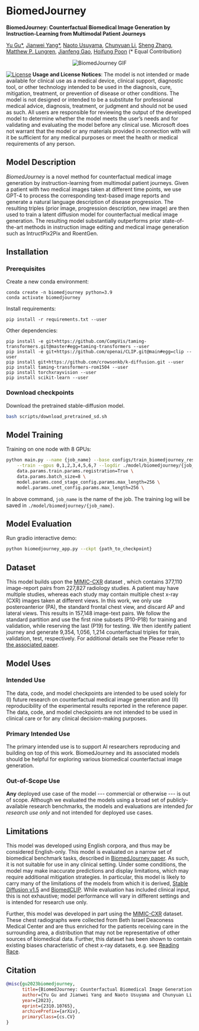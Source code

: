 # BiomedJourney

**BiomedJourney: Counterfactual Biomedical Image Generation by Instruction-Learning from Multimodal Patient Journeys**

[Yu Gu*](https://scholar.google.com/citations?user=1PoaURIAAAAJ), [Jianwei Yang*](https://jwyang.github.io/), [Naoto Usuyama](https://www.microsoft.com/en-us/research/people/naotous/), [Chunyuan Li](https://chunyuan.li/), [Sheng Zhang](https://scholar.google.com/citations?user=-LVEXQ8AAAAJ&hl=en), [Matthew P. Lungren](https://aimi.stanford.edu/people/matthew-lungren-0), [Jianfeng Gao](https://scholar.google.com/citations?user=CQ1cqKkAAAAJ&hl=en), [Hoifung Poon](https://scholar.google.com/citations?user=yqqmVbkAAAAJ&hl=en) (* Equal Contribution)


<p align="center">
  <img src="imgs/biomedjourney_teaser_animation.gif" alt="BiomedJourney GIF">
</p>

[![License](https://img.shields.io/badge/Code%20License-Microsoft%20Research-red)]()
**Usage and License Notices**: The model is not intended or made available for clinical use as a medical device, clinical support, diagnostic tool, or other technology intended to be used in the diagnosis, cure, mitigation, treatment, or prevention of disease or other conditions. The model is not designed or intended to be a substitute for professional medical advice, diagnosis, treatment, or judgment and should not be used as such.  All users are responsible for reviewing the output of the developed model to determine whether the model meets the user’s needs and for validating and evaluating the model before any clinical use. Microsoft does not warrant that the model or any materials provided in connection with will it be sufficient for any medical purposes or meet the health or medical requirements of any person.


## Model Description 

*BiomedJourney* is a novel method for counterfactual medical image generation by instruction-learning from multimodal patient journeys. Given a patient with two medical images taken at different time points, we use GPT-4 to process the corresponding text-based image reports and generate a natural language description of disease progression. The resulting triples (prior image, progression description, new image) are then used to train a latent diffusion model for counterfactual medical image generation. The resulting model substantially outperforms prior state-of-the-art methods in instruction image editing and medical image generation such as IntructPix2Pix and RoentGen.

## Installation

### Prerequisites

Create a new conda environment:
```
conda create -n biomedjourney python=3.9
conda activate biomedjourney
```

Install requirements:

```
pip install -r requirements.txt --user
```

Other dependencies:
```
pip install -e git+https://github.com/CompVis/taming-transformers.git@master#egg=taming-transformers --user
pip install -e git+https://github.com/openai/CLIP.git@main#egg=clip --user
pip install git+https://github.com/crowsonkb/k-diffusion.git --user
pip install taming-transformers-rom1504 --user
pip install torchxrayvision --user
pip install scikit-learn --user
```

### Download checkpoints

Download the pretrained stable-diffusion model.
```bash
bash scripts/download_pretrained_sd.sh
```

## Model Training

Training on one node with 8 GPUs:
```bash
python main.py --name {job_name} --base configs/train_biomedjourney_res256.yaml \
    --train --gpus 0,1,2,3,4,5,6,7 --logdir ./model/biomedjourney/{job_name} \
    data.params.train.params.registration=True \
    data.params.batch_size=8 \
    model.params.cond_stage_config.params.max_length=256 \
    model.params.unet_config.params.max_length=256 \
```
In above command, `job_name` is the name of the job. The training log will be saved in `./model/biomedjourney/{job_name}`.

## Model Evaluation

Run gradio interactive demo:
```bash
python biomedjourney_app.py --ckpt {path_to_checkpoint}
```

## Dataset

This model builds upon the [MIMIC-CXR](https://physionet.org/content/mimic-cxr/2.0.0/) dataset , which contains 377,110 image-report pairs from 227,827 radiology studies. A patient may have multiple studies, whereas each study may contain multiple chest x-ray (CXR) images taken at different views. In this work, we only use posteroanterior (PA), the standard frontal chest view, and discard AP and lateral views. This results in 157,148 image-text pairs. We follow the standard partition and use the first nine subsets (P10-P18) for training and validation, while reserving the last (P19) for testing. We then identify patient journey and generate 9,354, 1,056, 1,214 counterfactual triples for train, validation, test, respectively. For additional details see the Please refer to [the associated paper](https://arxiv.org/abs/2310.10765).  

## Model Uses 

### Intended Use 

The data, code, and model checkpoints are intended to be used solely for (I) future research on counterfactual medical image generation and (II) reproducibility of the experimental results reported in the reference paper. The data, code, and model checkpoints are not intended to be used in clinical care or for any clinical decision-making purposes.  

### Primary Intended Use 

The primary intended use is to support AI researchers reproducing and building on top of this work. BiomedJourney and its associated models should be helpful for exploring various biomedical counterfactual image generation. 

### Out-of-Scope Use 

**Any** deployed use case of the model --- commercial or otherwise --- is out of scope. Although we evaluated the models using a broad set of publicly-available research benchmarks, the models and evaluations are intended *for research use only* and not intended for deployed use cases. 

## Limitations 

This model was developed using English corpora, and thus may be considered English-only. This model is evaluated on a narrow set of biomedical benchmark tasks, described in [BiomedJourney paper](https://arxiv.org/abs/2310.10765). As such, it is not suitable for use in any clinical setting. Under some conditions, the model may make inaccurate predictions and display limitations, which may require additional mitigation strategies. In particular, this model is likely to carry many of the limitations of the models from which it is derived, [Stable Diffusion v1.5](https://huggingface.co/runwayml/stable-diffusion-v1-5) and [BiomedCLIP](https://aka.ms/biomedclip). While evaluation has included clinical input, this is not exhaustive; model performance will vary in different settings and is intended for research use only. 

Further, this model was developed in part using the [MIMIC-CXR](https://physionet.org/content/mimic-cxr/2.0.0/) dataset. These chest radiographs were collected from Beth Israel Deaconess Medical Center and are thus enriched for the patients receiving care in the surrounding area, a distribution that may not be representative of other sources of biomedical data. Further, this dataset has been shown to contain existing biases characteristic of chest x-ray datasets, e.g. see [Reading Race](https://arxiv.org/pdf/2107.10356.pdf).  

## Citation
```bibtex
@misc{gu2023biomedjourney,
      title={BiomedJourney: Counterfactual Biomedical Image Generation by Instruction-Learning from Multimodal Patient Journeys}, 
      author={Yu Gu and Jianwei Yang and Naoto Usuyama and Chunyuan Li and Sheng Zhang and Matthew P. Lungren and Jianfeng Gao and Hoifung Poon},
      year={2023},
      eprint={2310.10765},
      archivePrefix={arXiv},
      primaryClass={cs.CV}
}
```
